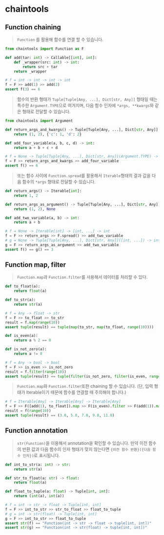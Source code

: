 # chaintools


## Function chaining

> `Function` 를 활용해 함수를 연결 할 수 있습니다.

```python
from chaintools import Function as F

def add(tar: int) -> Callable[[int], int]:
    def _wrapper(src: int) -> int:
        return src + tar
    return _wrapper

# f = int -> int -> int -> int
f = F >> add(1) >> add(2)
assert f(3) == 6
```

> 함수의 반환 형태가 `Tuple[Tuple[Any, ...], Dict[str, Any]]` 형태일 때는 특수한 `Argument.TYPE`으로 여겨지며, 다음 함수 인자에 `*args, **kwargs`와 같은 형태로 전달할 수 있습니다.

```python
from chaintools import Argument

def return_args_and_kwargs() -> Tuple[Tuple[Any, ...], Dict[str, Any]]:
    return (1, 2), {'c': 1, 'd': 2}

def add_four_variable(a, b, c, d) -> int:
    return a + b + c + d

# f = None -> Tuple[Tuple[Any, ...], Dict[str, Any]](Argument.TYPE) -> int
f = F >> return_args_and_kwargs >> add_four_variable
assert f() == 6
```

> 또는 함수 사이에 `Function.spread`를 활용해서 `Iterable`형태의 결과 값을 다음 함수의 `*args` 형태로 전달할 수 있습니다.

```python
def return_args() -> Iterable[int]:
    return 1, 2

def return_args_as_argument() -> Tuple[Tuple[Any, ...], Dict[str, Any]]:
    return (1, 2), None

def add_two_variable(a, b) -> int:
    return a + b

# f = None -> Iterable[int] -> [int, ...] -> int
f = F >> return_args >> F.spread() >> add_two_variable
# g = None -> Tuple[Tuple[Any, ...], Dict[str, Any]]([int, ...]) -> int
g = F >> return_args_as_argument >> add_two_variable
assert f() == g() == 3
```

## Function map, filter

> `Function.map`과 `Function.filter`를 사용해서 데이터를 처리할 수 있다.
```python
def to_float(a):
    return float(a)

def to_str(a):
    return str(a)

# f = Any -> float -> str
f = F >> to_float >> to_str
result = f.map(range(10))
assert tuple(result) == tuple(map(to_str, map(to_float, range(10))))
```

```python
def is_even(a):
    return a % 2 == 0

def is_not_zero(a):
    return a != 0

# f = Any -> bool -> bool
f = F >> is_even >> is_not_zero
result = f.filter(range(10))
assert tuple(result) == tuple(filter(is_not_zero, filter(is_even, range(10))))
```

> `Function.map`와 `Function.filter`또한 chaining 할 수 있습니다. (단, 입력 형태가 Iterable이기 때문에 함수를 연결할 때 주의해야 합니다.)
```python
# f = Iterable[Any] -> Iterable[Any] -> Iterable[Any]
f = F >> F([add(1), to_float]).map >> F(is_even).filter >> F(add(1)).map
result = f(range(10))
assert tuple(result) == (3.0, 5.0, 7.0, 9.0, 11.0)
```


## Function annotation

> `str(Function)`을 이용해서 annotation을 확인할 수 있습니다. 만약 이전 함수의 반환 값과 다음 함수의 인자 형태가 맞지 않는다면 `{이전 함수 반환}({다음 함수 인자})`로 표시됩니다.

```python
def int_to_str(a: int) -> str:
    return str(a)

def str_to_float(a: str) -> float:
    return float(a)

def float_to_tuple(a: float) -> Tuple[int, int]:
    return (int(a), int(a))

# f = int -> str -> float -> Tuple[int, int]
f = F >> int_to_str >> str_to_float >> float_to_tuple
# g = int -> str(float) -> Tuple[int, int]
g = F >> int_to_str >> float_to_tuple
assert str(f) == "Function(int -> str -> float -> tuple[int, int])"
assert str(g) == "Function(int -> str(float) -> tuple[int, int])"
```